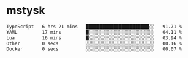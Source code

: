 # mstysk

<!--START_SECTION:waka-->

```txt
TypeScript   6 hrs 21 mins   ███████████████████████░░   91.71 %
YAML         17 mins         █░░░░░░░░░░░░░░░░░░░░░░░░   04.11 %
Lua          16 mins         █░░░░░░░░░░░░░░░░░░░░░░░░   03.94 %
Other        0 secs          ░░░░░░░░░░░░░░░░░░░░░░░░░   00.16 %
Docker       0 secs          ░░░░░░░░░░░░░░░░░░░░░░░░░   00.07 %
```

<!--END_SECTION:waka-->
